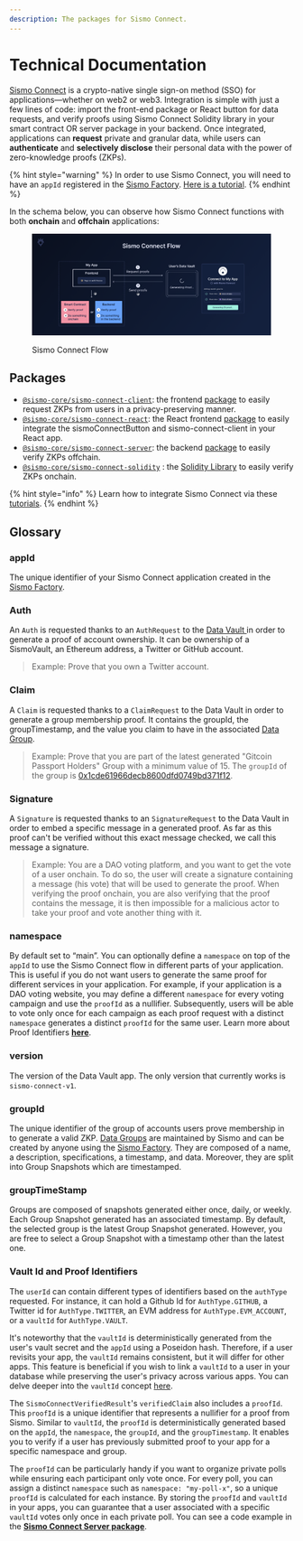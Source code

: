 ```yaml
---
description: The packages for Sismo Connect.
---
```


# Technical Documentation

[Sismo Connect](../../welcome-to-sismo/what-is-sismo-connect.md) is a crypto-native single sign-on method (SSO) for applications—whether on web2 or web3. Integration is simple with just a few lines of code: import the front-end package or React button for data requests, and verify proofs using Sismo Connect Solidity library in your smart contract OR server package in your backend. Once integrated, applications can **request** private and granular data, while users can **authenticate** and **selectively disclose** their personal data with the power of zero-knowledge proofs (ZKPs).

{% hint style="warning" %}
In order to use Sismo Connect, you will need to have an `appId` registered in the [Sismo Factory](https://factory.sismo.io/). [Here is a tutorial](../../sismo-factory/create-a-sismo-connect-app.md).
{% endhint %}

In the schema below, you can observe how Sismo Connect functions with both **onchain** and **offchain** applications:

<figure><img src="../../.gitbook/assets/Sismo Connect Flow.png" alt=""><figcaption><p>Sismo Connect Flow</p></figcaption></figure>

## **Packages**

* [`@sismo-core/sismo-connect-client`](https://github.com/sismo-core/sismo-connect-packages/tree/main/packages/sismo-connect-client): the frontend [package](client.md) to easily request ZKPs from users in a privacy-preserving manner.
* [`@sismo-core/sismo-connect-react`](https://github.com/sismo-core/sismo-connect-packages/tree/main/packages/sismo-connect-react): the React frontend [package](react.md) to easily integrate the sismoConnectButton and sismo-connect-client in your React app.
* [`@sismo-core/sismo-connect-server`](https://github.com/sismo-core/sismo-connect-packages/tree/main/packages/sismo-connect-server): the backend [package](server.md) to easily verify ZKPs offchain.
* [`@sismo-core/sismo-connect-solidity`](https://github.com/sismo-core/sismo-connect-packages/tree/main/packages/sismo-connect-solidity) : the [Solidity Library](solidity.md) to easily verify ZKPs onchain.

{% hint style="info" %}
Learn how to integrate Sismo Connect via these [tutorials](../tutorials/).&#x20;
{% endhint %}

## Glossary

### appId

The unique identifier of your Sismo Connect application created in the [Sismo Factory](../../sismo-factory/what-is-the-sismo-factory.md).

### Auth

An `Auth` is requested thanks to an `AuthRequest` to the [Data Vault ](../../#data-vault-aggregate-your-identity)in order to generate a proof of account ownership. It can be ownership of a SismoVault, an Ethereum address, a Twitter or GitHub account.

> Example: Prove that you own a Twitter account.

### Claim

A `Claim` is requested thanks to a `ClaimRequest` to the Data Vault in order to generate a group membership proof. It contains the groupId, the groupTimestamp, and the value you claim to have in the associated [Data Group](../../knowledge-base/resources/technical-concepts/data-gems-and-data-groups.md).

> Example: Prove that you are part of the latest generated "Gitcoin Passport Holders" Group with a minimum value of 15. The `groupId` of the group is [0x1cde61966decb8600dfd0749bd371f12](https://factory.sismo.io/groups-explorer?search=gitcoin-passport-holders).

### Signature

A `Signature` is requested thanks to an `SignatureRequest` to the Data Vault in order to embed a specific message in a generated proof. As far as this proof can't be verified without this exact message checked, we call this message a signature.

> Example: You are a DAO voting platform, and you want to get the vote of a user onchain. To do so, the user will create a signature containing a message (his vote) that will be used to generate the proof. When verifying the proof onchain, you are also verifying that the proof contains the message, it is then impossible for a malicious actor to take your proof and vote another thing with it.

### namespace

By default set to “main”. You can optionally define a `namespace` on top of the `appId` to use the Sismo Connect flow in different parts of your application. This is useful if you do not want users to generate the same proof for different services in your application. For example, if your application is a DAO voting website, you may define a different `namespace` for every voting campaign and use the `proofId` as a nullifier. Subsequently, users will be able to vote only once for each campaign as each proof request with a distinct `namespace` generates a distinct `proofId` for the same user. Learn more about Proof Identifiers [**here**](../../knowledge-base/resources/technical-concepts/vault-and-proof-identifiers.md).

### version

The version of the Data Vault app. The only version that currently works is `sismo-connect-v1`.

### groupId

The unique identifier of the group of accounts users prove membership in to generate a valid ZKP. [Data Groups](../../knowledge-base/resources/technical-concepts/data-gems-and-data-groups.md) are maintained by Sismo and can be created by anyone using the [Sismo Factory](https://factory.sismo.io/). They are composed of a name, a description, specifications, a timestamp, and data. Moreover, they are split into Group Snapshots which are timestamped.

### groupTimeStamp

Groups are composed of snapshots generated either once, daily, or weekly. Each Group Snapshot generated has an associated timestamp. By default, the selected group is the latest Group Snapshot generated. However, you are free to select a Group Snapshot with a timestamp other than the latest one.

### Vault Id and Proof Identifiers

The `userId` can contain different types of identifiers based on the `authType` requested. For instance, it can hold a Github Id for `AuthType.GITHUB`, a Twitter id for `AuthType.TWITTER`, an EVM address for `AuthType.EVM_ACCOUNT`, or a `vaultId` for `AuthType.VAULT`.

It's noteworthy that the `vaultId` is deterministically generated from the user's vault secret and the `appId` using a Poseidon hash. Therefore, if a user revisits your app, the `vaultId` remains consistent, but it will differ for other apps. This feature is beneficial if you wish to link a `vaultId` to a user in your database while preserving the user's privacy across various apps. You can delve deeper into the `vaultId` concept [here](../../knowledge-base/resources/technical-concepts/vault-and-proof-identifiers.md).

The `SismoConnectVerifiedResult`'s `verifiedClaim` also includes a `proofId`. This `proofId` is a unique identifier that represents a nullifier for a proof from Sismo. Similar to `vaultId`, the `proofId` is deterministically generated based on the `appId`, the `namespace`, the `groupId`, and the `groupTimestamp`. It enables you to verify if a user has previously submitted proof to your app for a specific namespace and group.

The `proofId` can be particularly handy if you want to organize private polls while ensuring each participant only vote once. For every poll, you can assign a distinct `namespace` such as `namespace: "my-poll-x"`, so a unique `proofId` is calculated for each instance. By storing the `proofId` and `vaultId` in your apps, you can guarantee that a user associated with a specific `vaultId` votes only once in each private poll. You can see a code example in the [**Sismo Connect Server package**](server.md).
